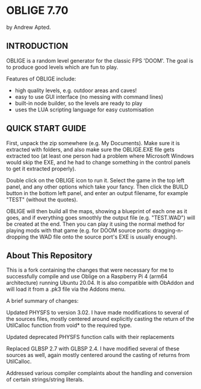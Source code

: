 
# OBLIGE 7.70
by Andrew Apted.


## INTRODUCTION

OBLIGE is a random level generator for the classic FPS 'DOOM'.
The goal is to produce good levels which are fun to play.

Features of OBLIGE include:

* high quality levels, e.g. outdoor areas and caves!
* easy to use GUI interface (no messing with command lines)
* built-in node builder, so the levels are ready to play
* uses the LUA scripting language for easy customisation

## QUICK START GUIDE

First, unpack the zip somewhere (e.g. My Documents).  Make sure it is extracted with folders, and also make sure the OBLIGE.EXE file gets extracted too (at least one person had a problem where Microsoft Windows would skip the EXE, and he had to change something in the control panels to get it extracted properly).

Double click on the OBLIGE icon to run it.  Select the game in the top left panel, and any other options which take your fancy. Then click the BUILD button in the bottom left panel, and enter an output filename, for example "TEST" (without the quotes).

OBLIGE will then build all the maps, showing a blueprint of each one as it goes, and if everything goes smoothly the output file (e.g. "TEST.WAD") will be created at the end.  Then you can play it using the normal method for playing mods with that game (e.g. for DOOM source ports: dragging-n-dropping the WAD file onto the source port's EXE is usually enough).

## About This Repository

This is a fork containing the changes that were necessary for me to successfully compile and use Oblige on a Raspberry Pi 4 (arm64 architecture) running Ubuntu 20.04. It is also compatible with ObAddon and will load it from a .pk3 file via the Addons menu.

A brief summary of changes:

Updated PHYSFS to version 3.02. I have made modifications to several of the sources files, mostly centered around explicitly casting the return of the UtilCalloc function from void* to the required type.

Updated deprecated PHYSFS function calls with their replacements

Replaced GLBSP 2.7 with GLBSP 2.4. I have modified several of these sources as well, again mostly centered around the casting of returns from UtilCalloc.

Addressed various compiler complaints about the handling and conversion of certain strings/string literals.


